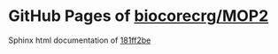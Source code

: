 GitHub Pages of [biocorecrg/MOP2](https://github.com/biocorecrg/MOP2.git)
===
Sphinx html documentation of [181ff2be](https://github.com/biocorecrg/MOP2/tree/181ff2be33a8ea26f0280458cf0064b2fef70ece)
